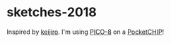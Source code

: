# sketches-2018

Inspired by [keijiro](https://github.com/keijiro?tab=repositories&q=commute). I'm using [PICO-8](https://www.lexaloffle.com/pico-8.php) on a [PocketCHIP](https://getchip.com/pages/pocketchip)!
